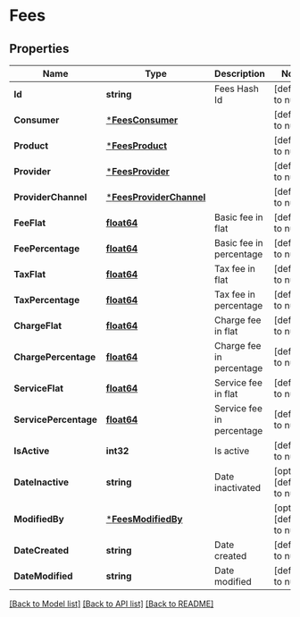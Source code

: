 # Fees

## Properties
Name | Type | Description | Notes
------------ | ------------- | ------------- | -------------
**Id** | **string** | Fees Hash Id | [default to null]
**Consumer** | [***FeesConsumer**](Fees_consumer.md) |  | [default to null]
**Product** | [***FeesProduct**](Fees_product.md) |  | [default to null]
**Provider** | [***FeesProvider**](Fees_provider.md) |  | [default to null]
**ProviderChannel** | [***FeesProviderChannel**](Fees_provider_channel.md) |  | [default to null]
**FeeFlat** | [**float64**](decimal.md) | Basic fee in flat | [default to null]
**FeePercentage** | [**float64**](decimal.md) | Basic fee in percentage | [default to null]
**TaxFlat** | [**float64**](decimal.md) | Tax fee in flat | [default to null]
**TaxPercentage** | [**float64**](decimal.md) | Tax fee in percentage | [default to null]
**ChargeFlat** | [**float64**](decimal.md) | Charge fee in flat | [default to null]
**ChargePercentage** | [**float64**](decimal.md) | Charge fee in percentage | [default to null]
**ServiceFlat** | [**float64**](decimal.md) | Service fee in flat | [default to null]
**ServicePercentage** | [**float64**](decimal.md) | Service fee in percentage | [default to null]
**IsActive** | **int32** | Is active | [default to null]
**DateInactive** | **string** | Date inactivated | [optional] [default to null]
**ModifiedBy** | [***FeesModifiedBy**](Fees_modified_by.md) |  | [optional] [default to null]
**DateCreated** | **string** | Date created | [default to null]
**DateModified** | **string** | Date modified | [default to null]

[[Back to Model list]](../README.md#documentation-for-models) [[Back to API list]](../README.md#documentation-for-api-endpoints) [[Back to README]](../README.md)

